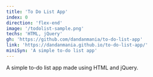 ```yaml
---
title: 'To Do List App'
index: 0
direction: 'flex-end'
image: '/todolist-sample.png'
techs: 'HTML, jQuery'
gh: 'https://github.com/dandanmania/to-do-list-app'
link: 'https://dandanmania.github.io/to-do-list-app/'
miniSyn: 'A simple to-do list app'
---
```


A simple to-do list app made using HTML and jQuery.
